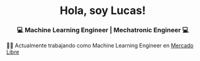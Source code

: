 <h1 align="center">Hola, soy Lucas!</h1>
<h3 align="center">💻 Machine Learning Engineer | Mechatronic Engineer 💻</h3>

👨‍💻 Actualmente trabajando como Machine Learning Engineer en <a target="_blank" href="https://www.mercadolibre.com.ar/">Mercado Libre</a>